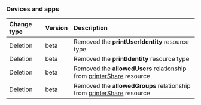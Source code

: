 ### Devices and apps

| **Change type** | **Version** | **Description** |
|:---|:---|:---|
|Deletion|beta|Removed the **printUserIdentity** resource type|
|Deletion|beta|Removed the **printIdentity** resource type|
|Deletion|beta|Removed the **allowedUsers** relationship from [printerShare](https://docs.microsoft.com/en-us/graph/api/resources/printerShare?view=graph-rest-beta) resource|
|Deletion|beta|Removed the **allowedGroups** relationship from [printerShare](https://docs.microsoft.com/en-us/graph/api/resources/printerShare?view=graph-rest-beta) resource|
